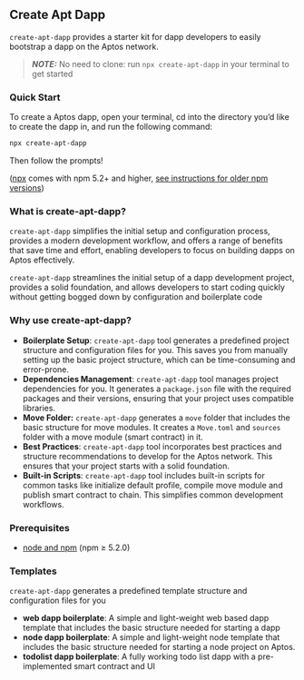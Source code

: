 ## Create Apt Dapp

`create-apt-dapp` provides a starter kit for dapp developers to easily bootstrap a dapp on the Aptos network.

> **_NOTE:_** No need to clone: run `npx create-apt-dapp` in your terminal to get started

### Quick Start

To create a Aptos dapp, open your terminal, cd into the directory you’d like to create the dapp in, and run the following command:

```bash
npx create-apt-dapp
```

Then follow the prompts!

([npx](https://medium.com/@maybekatz/introducing-npx-an-npm-package-runner-55f7d4bd282b) comes with npm 5.2+ and higher, [see instructions for older npm versions](https://gist.github.com/gaearon/4064d3c23a77c74a3614c498a8bb1c5f))

### What is create-apt-dapp?

`create-apt-dapp` simplifies the initial setup and configuration process, provides a modern development workflow, and offers a range of benefits that save time and effort, enabling developers to focus on building dapps on Aptos effectively.

`create-apt-dapp` streamlines the initial setup of a dapp development project, provides a solid foundation, and allows developers to start coding quickly without getting bogged down by configuration and boilerplate code

### Why use create-apt-dapp?

- **Boilerplate Setup**: `create-apt-dapp` tool generates a predefined project structure and configuration files for you. This saves you from manually setting up the basic project structure, which can be time-consuming and error-prone.
- **Dependencies Management**: `create-apt-dapp` tool manages project dependencies for you. It generates a `package.json` file with the required packages and their versions, ensuring that your project uses compatible libraries.
- **Move Folder:** `create-apt-dapp` generates a `move` folder that includes the basic structure for move modules. It creates a `Move.toml` and `sources` folder with a move module (smart contract) in it.
- **Best Practices**: `create-apt-dapp` tool incorporates best practices and structure recommendations to develop for the Aptos network. This ensures that your project starts with a solid foundation.
- **Built-in Scripts**: `create-apt-dapp` tool includes built-in scripts for common tasks like initialize default profile, compile move module and publish smart contract to chain. This simplifies common development workflows.

### Prerequisites

- [node and npm](https://nodejs.org/en) (npm ≥ 5.2.0)

### Templates

`create-apt-dapp` generates a predefined template structure and configuration files for you

- **web dapp boilerplate**: A simple and light-weight web based dapp template that includes the basic structure needed for starting a dapp
- **node dapp boilerplate**: A simple and light-weight node template that includes the basic structure needed for starting a node project on Aptos.
- **todolist dapp boilerplate**: A fully working todo list dapp with a pre-implemented smart contract and UI
